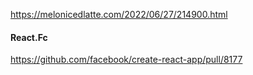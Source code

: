 https://melonicedlatte.com/2022/06/27/214900.html

#### React.Fc

https://github.com/facebook/create-react-app/pull/8177
